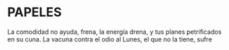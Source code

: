# PAPELES

La comodidad no ayuda, frena, la energía drena, y tus planes petrificados en su cuna. La vacuna contra el odio al Lunes, el que no la tiene, sufre
